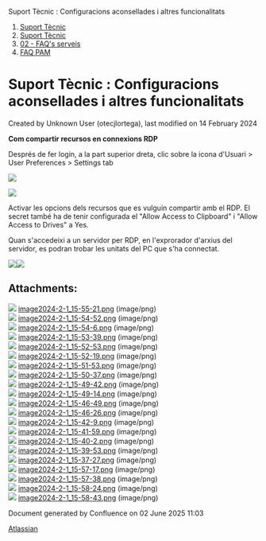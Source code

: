 Suport Tècnic : Configuracions aconsellades i altres funcionalitats  

1.  [Suport Tècnic](index.md)
2.  [Suport Tècnic](13893782.md)
3.  [02 - FAQ's serveis](26313393.md)
4.  [FAQ PAM](FAQ-PAM_100009038.md)

Suport Tècnic : Configuracions aconsellades i altres funcionalitats
===================================================================

Created by Unknown User (otecjlortega), last modified on 14 February 2024

**Com compartir recursos en connexions RDP**

Després de fer login, a la part superior dreta, clic sobre la icona d'Usuari > User Preferences > Settings tab

![](attachments/100009059/100009077.png)

![](attachments/100009059/100009078.png)

Activar les opcions dels recursos que es vulguin compartir amb el RDP. El secret també ha de tenir configurada el "Allow Access to Clipboard" i "Allow Access to Drives" a Yes.

Quan s'accedeixi a un servidor per RDP, en l'exprorador d'arxius del servidor, es podran trobar les unitats del PC que s'ha connectat.

![](attachments/100009059/100009079.png)![](attachments/100009059/100009080.png)

  

  

  

Attachments:
------------

![](images/icons/bullet_blue.gif) [image2024-2-1\_15-55-21.png](attachments/100009059/100009060.png) (image/png)  
![](images/icons/bullet_blue.gif) [image2024-2-1\_15-54-52.png](attachments/100009059/100009061.png) (image/png)  
![](images/icons/bullet_blue.gif) [image2024-2-1\_15-54-6.png](attachments/100009059/100009062.png) (image/png)  
![](images/icons/bullet_blue.gif) [image2024-2-1\_15-53-39.png](attachments/100009059/100009063.png) (image/png)  
![](images/icons/bullet_blue.gif) [image2024-2-1\_15-52-53.png](attachments/100009059/100009064.png) (image/png)  
![](images/icons/bullet_blue.gif) [image2024-2-1\_15-52-19.png](attachments/100009059/100009065.png) (image/png)  
![](images/icons/bullet_blue.gif) [image2024-2-1\_15-51-53.png](attachments/100009059/100009066.png) (image/png)  
![](images/icons/bullet_blue.gif) [image2024-2-1\_15-50-37.png](attachments/100009059/100009067.png) (image/png)  
![](images/icons/bullet_blue.gif) [image2024-2-1\_15-49-42.png](attachments/100009059/100009068.png) (image/png)  
![](images/icons/bullet_blue.gif) [image2024-2-1\_15-49-14.png](attachments/100009059/100009069.png) (image/png)  
![](images/icons/bullet_blue.gif) [image2024-2-1\_15-46-49.png](attachments/100009059/100009070.png) (image/png)  
![](images/icons/bullet_blue.gif) [image2024-2-1\_15-46-26.png](attachments/100009059/100009071.png) (image/png)  
![](images/icons/bullet_blue.gif) [image2024-2-1\_15-42-9.png](attachments/100009059/100009072.png) (image/png)  
![](images/icons/bullet_blue.gif) [image2024-2-1\_15-41-59.png](attachments/100009059/100009073.png) (image/png)  
![](images/icons/bullet_blue.gif) [image2024-2-1\_15-40-2.png](attachments/100009059/100009074.png) (image/png)  
![](images/icons/bullet_blue.gif) [image2024-2-1\_15-39-53.png](attachments/100009059/100009075.png) (image/png)  
![](images/icons/bullet_blue.gif) [image2024-2-1\_15-37-27.png](attachments/100009059/100009076.png) (image/png)  
![](images/icons/bullet_blue.gif) [image2024-2-1\_15-57-17.png](attachments/100009059/100009077.png) (image/png)  
![](images/icons/bullet_blue.gif) [image2024-2-1\_15-57-38.png](attachments/100009059/100009078.png) (image/png)  
![](images/icons/bullet_blue.gif) [image2024-2-1\_15-58-24.png](attachments/100009059/100009079.png) (image/png)  
![](images/icons/bullet_blue.gif) [image2024-2-1\_15-58-43.png](attachments/100009059/100009080.png) (image/png)  

Document generated by Confluence on 02 June 2025 11:03

[Atlassian](http://www.atlassian.com/)